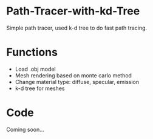# Path-Tracer-with-kd-Tree
Simple path tracer, used k-d tree to do fast path tracing. 
# Functions
- Load .obj model 
- Mesh rendering based on monte carlo method 
- Change material type: diffuse, specular, emission
- k-d tree for meshes
# Code
Coming soon...
